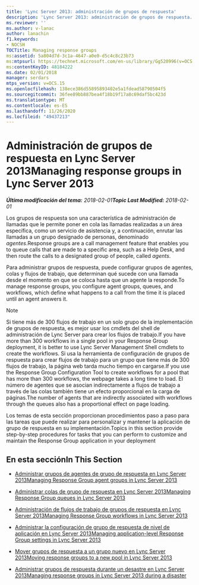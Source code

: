 ```yaml
---
title: 'Lync Server 2013: administración de grupos de respuesta'
description: 'Lync Server 2013: administración de grupos de respuesta.'
ms.reviewer: ''
ms.author: v-lanac
author: lanachin
f1.keywords:
- NOCSH
TOCTitle: Managing response groups
ms:assetid: 5a804d7d-3c1a-4647-a0e0-d5c4c8c23b73
ms:mtpsurl: https://technet.microsoft.com/en-us/library/Gg520996(v=OCS.15)
ms:contentKeyID: 48184222
ms.date: 02/01/2018
manager: serdars
mtps_version: v=OCS.15
ms.openlocfilehash: 138ece386d55895893402e5a1fdead58790504f5
ms.sourcegitcommit: 36fee89bb887bea4f18b19f17a8c69daf5bc423d
ms.translationtype: MT
ms.contentlocale: es-ES
ms.lasthandoff: 11/26/2020
ms.locfileid: "49437213"
---
```

# <a name="managing-response-groups-in-lync-server-2013"></a><span data-ttu-id="31715-103">Administración de grupos de respuesta en Lync Server 2013</span><span class="sxs-lookup"><span data-stu-id="31715-103">Managing response groups in Lync Server 2013</span></span>

<div data-xmlns="http://www.w3.org/1999/xhtml">

<div class="topic" data-xmlns="http://www.w3.org/1999/xhtml" data-msxsl="urn:schemas-microsoft-com:xslt" data-cs="https://msdn.microsoft.com/">

<div data-asp="https://msdn2.microsoft.com/asp">



</div>

<div id="mainSection">

<div id="mainBody"><span data-ttu-id="31715-104">

<span> </span></span><span class="sxs-lookup"><span data-stu-id="31715-104">

<span> </span></span></span>

<span data-ttu-id="31715-105">_**Última modificación del tema:** 2018-02-01_</span><span class="sxs-lookup"><span data-stu-id="31715-105">_**Topic Last Modified:** 2018-02-01_</span></span>

<span data-ttu-id="31715-106">Los grupos de respuesta son una característica de administración de llamadas que le permite poner en cola las llamadas realizadas a un área específica, como un servicio de asistencia y, a continuación, enrutar las llamadas a un grupo designado de personas, denominado *agentes*.</span><span class="sxs-lookup"><span data-stu-id="31715-106">Response groups are a call management feature that enables you to queue calls that are made to a specific area, such as a Help Desk, and then route the calls to a designated group of people, called *agents*.</span></span>

<span data-ttu-id="31715-107">Para administrar grupos de respuesta, puede configurar grupos de agentes, colas y flujos de trabajo, que determinan qué sucede con una llamada desde el momento en que se coloca hasta que un agente la responde.</span><span class="sxs-lookup"><span data-stu-id="31715-107">To manage response groups, you configure agent groups, queues, and workflows, which define what happens to a call from the time it is placed until an agent answers it.</span></span>

<div>


> [!NOTE]  
> <span data-ttu-id="31715-108">Si tiene más de 300 flujos de trabajo en un solo grupo de la implementación de grupos de respuesta, es mejor usar los cmdlets del shell de administración de Lync Server para crear los flujos de trabajo.</span><span class="sxs-lookup"><span data-stu-id="31715-108">If you have more than 300 workflows in a single pool in your Response Group deployment, it is better to use Lync Server Management Shell cmdlets to create the workflows.</span></span> <span data-ttu-id="31715-109">Si usa la herramienta de configuración de grupos de respuesta para crear flujos de trabajo para un grupo que tiene más de 300 flujos de trabajo, la página web tarda mucho tiempo en cargarse.</span><span class="sxs-lookup"><span data-stu-id="31715-109">If you use the Response Group Configuration Tool to create workflows for a pool that has more than 300 workflows, the webpage takes a long time to load.</span></span> <span data-ttu-id="31715-110">El número de agentes que se asocian indirectamente a flujos de trabajo a través de las colas también tiene un efecto proporcional en la carga de páginas.</span><span class="sxs-lookup"><span data-stu-id="31715-110">The number of agents that are indirectly associated with workflows through the queues also has a proportional effect on page loading.</span></span>



</div>

<span data-ttu-id="31715-111">Los temas de esta sección proporcionan procedimientos paso a paso para las tareas que puede realizar para personalizar y mantener la aplicación de grupo de respuesta en su implementación.</span><span class="sxs-lookup"><span data-stu-id="31715-111">Topics in this section provide step-by-step procedures for tasks that you can perform to customize and maintain the Response Group application in your deployment</span></span>

<div>

## <a name="in-this-section"></a><span data-ttu-id="31715-112">En esta sección</span><span class="sxs-lookup"><span data-stu-id="31715-112">In This Section</span></span>

  - [<span data-ttu-id="31715-113">Administrar grupos de agentes de grupo de respuesta en Lync Server 2013</span><span class="sxs-lookup"><span data-stu-id="31715-113">Managing Response Group agent groups in Lync Server 2013</span></span>](lync-server-2013-managing-response-group-agent-groups.md)

  - [<span data-ttu-id="31715-114">Administrar colas de grupo de respuesta en Lync Server 2013</span><span class="sxs-lookup"><span data-stu-id="31715-114">Managing Response Group queues in Lync Server 2013</span></span>](lync-server-2013-managing-response-group-queues.md)

  - [<span data-ttu-id="31715-115">Administración de flujos de trabajo de grupos de respuesta en Lync Server 2013</span><span class="sxs-lookup"><span data-stu-id="31715-115">Managing Response Group workflows in Lync Server 2013</span></span>](lync-server-2013-managing-response-group-workflows.md)

  - [<span data-ttu-id="31715-116">Administrar la configuración de grupo de respuesta de nivel de aplicación en Lync Server 2013</span><span class="sxs-lookup"><span data-stu-id="31715-116">Managing application-level Response Group settings in Lync Server 2013</span></span>](lync-server-2013-managing-application-level-response-group-settings.md)

  - [<span data-ttu-id="31715-117">Mover grupos de respuesta a un grupo nuevo en Lync Server 2013</span><span class="sxs-lookup"><span data-stu-id="31715-117">Moving response groups to a new pool in Lync Server 2013</span></span>](lync-server-2013-moving-response-groups-to-a-new-pool.md)

  - [<span data-ttu-id="31715-118">Administrar grupos de respuesta durante un desastre en Lync Server 2013</span><span class="sxs-lookup"><span data-stu-id="31715-118">Managing response groups in Lync Server 2013 during a disaster</span></span>](lync-server-2013-managing-response-groups-during-a-disaster.md)

<span data-ttu-id="31715-119"></div>

</div>

<span> </span>

</div>

</div>

</span><span class="sxs-lookup"><span data-stu-id="31715-119"></div>

</div>

<span> </span>

</div>

</div>

</span></span></div>

